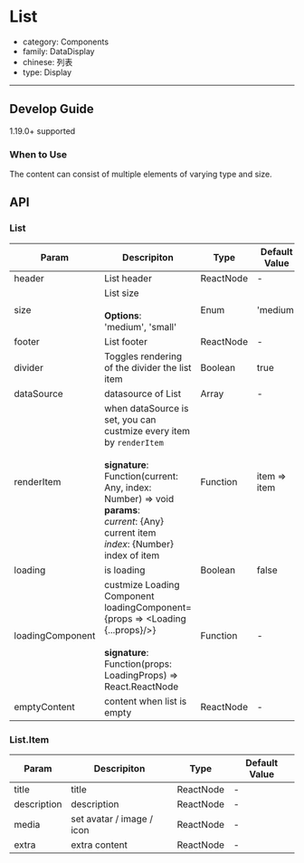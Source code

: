 # List

-   category: Components
-   family: DataDisplay
-   chinese: 列表
-   type: Display

---

## Develop Guide

1.19.0+ supported

### When to Use

The content can consist of multiple elements of varying type and size.


## API

### List

| Param | Descripiton  | Type  | Default Value |
| ------- | ----------------------------------------- | --------- | -------- |
| header  | List header                                      | ReactNode | -        |
| size    | List size <br><br>**Options**:<br>'medium', 'small' | Enum      | 'medium' |
| footer  | List footer                                  | ReactNode | -        |
| divider | Toggles rendering of the divider the list item  | Boolean   | true     |
| dataSource       | datasource of List                                                                                                                                                                         | Array     | -            |
| renderItem       | when dataSource is set, you can custmize every item by `renderItem` <br><br>**signature**:<br>Function(current: Any, index: Number) => void<br>**params**:<br>_current_: {Any} current item<br>_index_: {Number} index of item | Function  | item => item |
| loading          | is loading                                                                                                                                                                        | Boolean   | false        |
| loadingComponent | custmize Loading Component<br> loadingComponent={props => &lt;Loading {...props}/>}<br><br>**signature**:<br>Function(props: LoadingProps) => React.ReactNode                                                | Function  | -            |
| emptyContent     | content when list is empty                                                                                                                                                              | ReactNode | -            |


### List.Item

| Param | Descripiton  | Type  | Default Value |
| ----------- | ------------------- | --------- | --- |
| title       | title             | ReactNode | -   |
| description | description           | ReactNode | -   |
| media       | set avatar / image / icon | ReactNode | -   |
| extra       | extra content                | ReactNode | -   |
